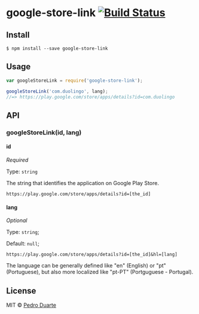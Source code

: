# google-store-link [![Build Status](https://travis-ci.org/xipasduarte/google-store-link.svg?branch=master)](https://travis-ci.org/xipasduarte/google-store-link)


## Install

```
$ npm install --save google-store-link
```


## Usage

```js
var googleStoreLink = require('google-store-link');

googleStoreLink('com.duolingo', lang);
//=> https://play.google.com/store/apps/details?id=com.duolingo
```


## API

### googleStoreLink(id, lang)

#### id

*Required*

Type: `string`

The string that identifies the application on Google Play Store.

`https://play.google.com/store/apps/details?id=[the_id]`

#### lang
*Optional*

Type: `string`;

Default: `null`;

`https://play.google.com/store/apps/details?id=[the_id]&hl=[lang]`

The language can be generally defined like "en" (English) or "pt" (Portuguese), but also more localized like "pt-PT" (Portguguese - Portugal).

## License

MIT © [Pedro Duarte](https://github.com/xipasduarte)
